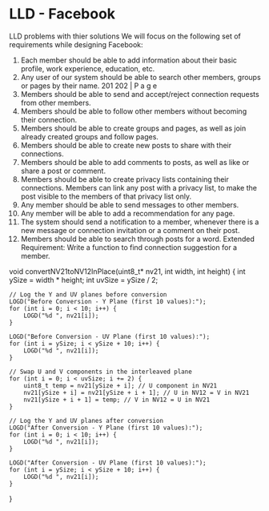 # LLD - Facebook
LLD problems with thier solutions
We will focus on the following set of requirements while designing Facebook:
1. Each member should be able to add information about their basic profile, work
experience, education, etc.
2. Any user of our system should be able to search other members, groups or pages by
their name.
201
202 | P a g e
3. Members should be able to send and accept/reject connection requests from other
members.
4. Members should be able to follow other members without becoming their connection.
5. Members should be able to create groups and pages, as well as join already created
groups and follow pages.
6. Members should be able to create new posts to share with their connections.
7. Members should be able to add comments to posts, as well as like or share a post or
comment.
8. Members should be able to create privacy lists containing their connections. Members
can link any post with a privacy list, to make the post visible to the members of that
privacy list only.
9. Any member should be able to send messages to other members.
10. Any member will be able to add a recommendation for any page.
11. The system should send a notification to a member, whenever there is a new message
or connection invitation or a comment on their post.
12. Members should be able to search through posts for a word.
Extended Requirement: Write a function to find connection suggestion for a member.



void convertNV21toNV12InPlace(uint8_t* nv21, int width, int height) {
    int ySize = width * height;
    int uvSize = ySize / 2;

    // Log the Y and UV planes before conversion
    LOGD("Before Conversion - Y Plane (first 10 values):");
    for (int i = 0; i < 10; i++) {
        LOGD("%d ", nv21[i]);
    }

    LOGD("Before Conversion - UV Plane (first 10 values):");
    for (int i = ySize; i < ySize + 10; i++) {
        LOGD("%d ", nv21[i]);
    }

    // Swap U and V components in the interleaved plane
    for (int i = 0; i < uvSize; i += 2) {
        uint8_t temp = nv21[ySize + i]; // U component in NV21
        nv21[ySize + i] = nv21[ySize + i + 1]; // U in NV12 = V in NV21
        nv21[ySize + i + 1] = temp; // V in NV12 = U in NV21
    }

    // Log the Y and UV planes after conversion
    LOGD("After Conversion - Y Plane (first 10 values):");
    for (int i = 0; i < 10; i++) {
        LOGD("%d ", nv21[i]);
    }

    LOGD("After Conversion - UV Plane (first 10 values):");
    for (int i = ySize; i < ySize + 10; i++) {
        LOGD("%d ", nv21[i]);
    }
}
